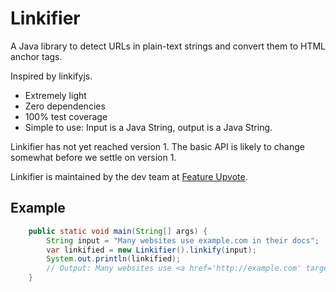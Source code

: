 # Linkifier

A Java library to detect URLs in plain-text strings and convert them to HTML <a> anchor tags.

Inspired by linkifyjs.

* Extremely light
* Zero dependencies
* 100% test coverage
* Simple to use: Input is a Java String, output is a Java String.

Linkifier has not yet reached version 1. The basic API is likely to change somewhat before we settle on version 1.

Linkifier is maintained by the dev team at [Feature Upvote](https://featureupvote.com/).

## Example

```java
    public static void main(String[] args) {
        String input = "Many websites use example.com in their docs";
        var linkified = new Linkifier().linkify(input);
        System.out.println(linkified);
        // Output: Many websites use <a href='http://example.com' target='_blank'>example.com</a> in their docs
    }
```

